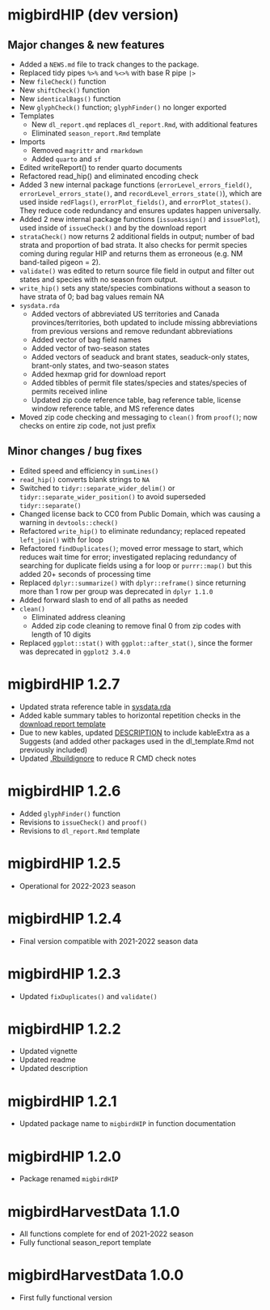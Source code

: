 # migbirdHIP (dev version)

## Major changes & new features

-   Added a `NEWS.md` file to track changes to the package.
-   Replaced tidy pipes `%>%` and `%<>%` with base R pipe `|>`
-   New `fileCheck()` function
-   New `shiftCheck()` function
-   New `identicalBags()` function
-   New `glyphCheck()` function; `glyphFinder()` no longer exported
-   Templates
    -   New `dl_report.qmd` replaces `dl_report.Rmd`, with additional features
    -   Eliminated `season_report.Rmd` template
-   Imports
    -   Removed `magrittr` and `rmarkdown`
    -   Added `quarto` and `sf`
-   Edited writeReport() to render quarto documents
-   Refactored read_hip() and eliminated encoding check
-   Added 3 new internal package functions (`errorLevel_errors_field()`, `errorLevel_errors_state()`, and `recordLevel_errors_state()`), which are used inside `redFlags()`, `errorPlot_fields()`, and `errorPlot_states()`. They reduce code redundancy and ensures updates happen universally.
-   Added 2 new internal package functions (`issueAssign()` and `issuePlot`), used inside of `issueCheck()` and by the download report
-   `strataCheck()` now returns 2 additional fields in output; number of bad strata and proportion of bad strata. It also checks for permit species coming during regular HIP and returns them as erroneous (e.g. NM band-tailed pigeon = 2).
-   `validate()` was edited to return source file field in output and filter out states and species with no season from output.
-   `write_hip()` sets any state/species combinations without a season to have strata of 0; bad bag values remain NA
-   `sysdata.rda`
    -   Added vectors of abbreviated US territories and Canada provinces/territories, both updated to include missing abbreviations from previous versions and remove redundant abbreviations
    -   Added vector of bag field names
    -   Added vector of two-season states
    -   Added vectors of seaduck and brant states, seaduck-only states, brant-only states, and two-season states
    -   Added hexmap grid for download report
    -   Added tibbles of permit file states/species and states/species of permits received inline
    -   Updated zip code reference table, bag reference table, license window reference table, and MS reference dates
-   Moved zip code checking and messaging to `clean()` from `proof()`; now checks on entire zip code, not just prefix

## Minor changes / bug fixes

-   Edited speed and efficiency in `sumLines()`
-   `read_hip()` converts blank strings to `NA`
-   Switched to `tidyr::separate_wider_delim()` or `tidyr::separate_wider_position()` to avoid superseded `tidyr::separate()`
-   Changed license back to CC0 from Public Domain, which was causing a warning in `devtools::check()`
-   Refactored `write_hip()` to eliminate redundancy; replaced repeated `left_join()` with for loop
-   Refactored `findDuplicates()`; moved error message to start, which reduces wait time for error; investigated replacing redundancy of searching for duplicate fields using a for loop or `purrr::map()` but this added 20+ seconds of processing time
-   Replaced `dplyr::summarize()` with `dplyr::reframe()` since returning more than 1 row per group was deprecated in `dplyr 1.1.0`
-   Added forward slash to end of all paths as needed
-   `clean()`
    -   Eliminated address cleaning
    -   Added zip code cleaning to remove final 0 from zip codes with length of 10 digits
-   Replaced `ggplot::stat()` with `ggplot::after_stat()`, since the former was deprecated in `ggplot2 3.4.0`

# migbirdHIP 1.2.7

-   Updated strata reference table in [sysdata.rda](https://github.com/USFWS/migbirdHIP/commit/b716713a96c1aeb25f4a7f32d12b98ecc2ac1b0e)
-   Added kable summary tables to horizontal repetition checks in the [download report template](https://github.com/USFWS/migbirdHIP/commit/46a87cdaa025b7a4f229225a6afe65ee65853b87)
-   Due to new kables, updated [DESCRIPTION](https://github.com/USFWS/migbirdHIP/commit/3bd4354a7769180aefa3743daa116393e7a4497e) to include kableExtra as a Suggests (and added other packages used in the dl_template.Rmd not previously included)
-   Updated [.Rbuildignore](https://github.com/USFWS/migbirdHIP/commit/0f5df5b28c9f66fee264eee44cd4a5a8a5f4628c) to reduce R CMD check notes

# migbirdHIP 1.2.6

-   Added `glyphFinder()` function
-   Revisions to `issueCheck()` and `proof()`
-   Revisions to `dl_report.Rmd` template

# migbirdHIP 1.2.5

-   Operational for 2022-2023 season

# migbirdHIP 1.2.4

-   Final version compatible with 2021-2022 season data

# migbirdHIP 1.2.3

-   Updated `fixDuplicates()` and `validate()`

# migbirdHIP 1.2.2

-   Updated vignette
-   Updated readme
-   Updated description

# migbirdHIP 1.2.1

-   Updated package name to `migbirdHIP` in function documentation

# migbirdHIP 1.2.0

-   Package renamed `migbirdHIP`

# migbirdHarvestData 1.1.0

-   All functions complete for end of 2021-2022 season
-   Fully functional season_report template

# migbirdHarvestData 1.0.0

-   First fully functional version
